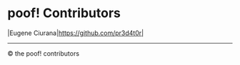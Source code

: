 # poof! Contributors


|Eugene Ciurana|https://github.com/pr3d4t0r|


---
&#169; the poof! contributors

